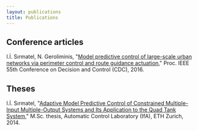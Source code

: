 ```yaml
---
layout: publications
title: Publications
---
```


## Conference articles

I.İ. Sırmatel, N. Geroliminis, "<a href="http://ieeexplore.ieee.org/abstract/document/7799311/">Model predictive control of large-scale urban networks via perimeter control and route guidance actuation,</a>" Proc. IEEE 55th Conference on Decision and Control (CDC), 2016.

## Theses

I.İ. Sırmatel, "<a href="http://e-collection.library.ethz.ch/eserv/eth:8831/eth-8831-01.pdf">Adaptive Model Predictive Control of Constrained Multiple-Input Multiple-Output Systems and Its Application to the Quad Tank System,</a>" M.Sc. thesis, Automatic Control Laboratory (IfA), ETH Zurich, 2014.
